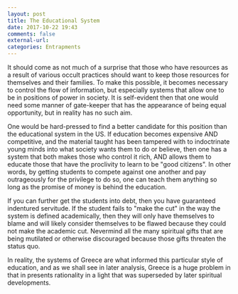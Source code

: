 ```yaml
---
layout: post
title: The Educational System
date: 2017-10-22 19:43
comments: false
external-url:
categories: Entrapments
---
```


It should come as not much of a surprise that those who have resources as a result of various occult practices should want to keep those resources for themselves and their families. To make this possible, it becomes necessary to control the flow of information, but especially systems that allow one to be in positions of power in society. It is self-evident then that one would need some manner of gate-keeper that has the appearance of being equal opportunity, but in reality has no such aim.

One would be hard-pressed to find a better candidate for this position than the educational system in the US. If education becomes expensive AND competitive, and the material taught has been tampered with to indoctrinate young minds into what society wants them to do or believe, then one has a system that both makes those who control it rich, AND allows them to educate those that have the proclivity to learn  to be "good citizens". In other words, by getting students to compete against one another and pay outrageously for the privilege to do so, one can teach them anything so long as the promise of money is behind the education. 

If you can further get the students into debt, then you have guaranteed indentured servitude. If the student fails to "make the cut" in the way the system is defined academically, then they will only have themselves to blame and will likely consider themselves to be flawed because they could not make the academic cut. Nevermind all the many spiritual gifts that are being mutilated or otherwise discouraged because those gifts threaten the status quo. 

In reality, the systems of Greece are what informed this particular style of education, and as we shall see in later analysis, Greece is a huge problem in that in presents rationality in a light that was superseded by later spiritual developments. 
